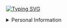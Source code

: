 [![Typing SVG](https://readme-typing-svg.herokuapp.com?color=14b8e0&lines=Hi%2C+I'm+</Khánh>%232027;I'm+Front-end+Developer+from+VietNam;Bot%3A+Khánh%233451)](https://git.io/typing-svg)
<details><summary>Personal Information</summary>
<h1>Thông tin về Repository</h1>
Mô tả: Solution For Free Contest
<p>Đã test và AC trên https://oj.vnoi.info</p>
<h1>Tài khoản mạng xã hội cá nhân </h1>
<p><a href="https://facebook.com/kduongnguyen07" target="blank" class="btn btn-success">Facebook</p>
<p><a id="did"href ="https://discord.com/users/748799374628356126" >Discord</a></p>
